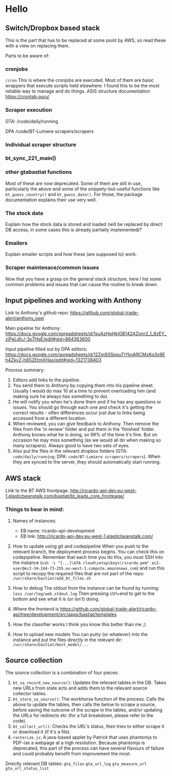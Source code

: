 # Hello

## Switch/Dropbox based stack
This is the part that has to be replaced at some point by AWS, so read these with a view on replacing them.

Parts to be aware of:
### cronjobs
`/cron`
This is where the cronjobs are executed. Most of them are basic wrappers that execute scripts held elsewhere. I found this to be the most reliable way to manage and do things.
ASIS structure documentation
https://crontab.guru/

### Scraper execution
GTA:
/code/daily/running

DPA
/code/BT-Lumiere scrapers/scrapers

### Individual scraper structure

### bt_sync_221_main()

### other gtabastiat functions
Most of these are now deprecated. Some of them are still in use, particularly the above and some of the snippety-but-useful functions like `bt_guess_country()` and `bt_guess_date()`. For those, the package documentation explains their use very well.

### The stock data
Explain how the stock data is stored and loaded (will be replaced by direct DB access, in some cases this is already partially implemented)?

### Emailers
Explain emailer scripts and how these (are supposed to) work.

### Scraper maintenace/common issues
Now that you have a grasp on the general stack structure, here I list some common problems and issues that can cause the routine to break down.

## Input pipelines and working with Anthony
Link to Anthony's github repo:
https://github.com/global-trade-alert/anthony_osei

Main pipeline for Anthony:
https://docs.google.com/spreadsheets/d/1suAzHpHkiGB142AZonr2_1_6zEY_zjPeLdhJ-3s7HgE/edit#gid=864363600

Input pipeline filled out by DPA editors:
https://docs.google.com/spreadsheets/d/12Zm93SpquTiYbyARCMzKq3x9Eh4ZkvZ-h8S2EtmXHas/edit#gid=1321738403

Process summary:
1. Editors add links to the pipeline.
2. You send them to Anthony by copying them into his pipeline sheet. Usually I would do max 10 at a time to prevent overloading him (and making sure he always has something to do).
3. He will notify you when he's done them and if he has any questions or issues. You should go through each one and check it's getting the correct results - often differences occur just due to links being accessed from a different location.
4. When reviewed, you can give feedback to Anthony. Then remove the files from the 'in review' folder and put them in the 'finished' folder. Anthony knows what he is doing, so 99% of the time it's fine. But on occasion he may miss something (as we would all do when making so many scrapers). Always good to have two sets of eyes.
5. Also put the files in the relevant dropbox folders (GTA: `code/daily/running`; DPA: `code/BT-Lumiere scrapers/scrapers`). When they are synced to the server, they should automatically start running.


## AWS stack
Link to the BT AWS frontpage.
http://ricardo-api-dev.eu-west-1.elasticbeanstalk.com/bastiat/bt_leads_core_frontpage/

### Things to bear in mind:
1. Names of instances:
	* EB name: ricardo-api-development
	* EB link: http://ricardo-api-dev.eu-west-1.elasticbeanstalk.com/

2. How to update using git and codepipeline
	When you push to the relevant branch, the deployment process begins. You can check this on codepipeline.
	Remember that each time you do this, you must SSH into the instance (`ssh -i "[...]\GTA cloud\setup\keys\ricardo.pem" ec2-user@ec2-34-244-73-255.eu-west-1.compute.amazonaws.com`) and run this script to recopy the required files that are not part of the repo:
	`/usr/share/bastiat/add_bt_files.sh`
3. How to debug
	The stdout from the instance can be found by running:
	`less /var/log/web.stdout.log`
	Then pressing ctrl+end to get to the bottom and see what it is (or isn't) doing.
4. Where the frontend is
	https://github.com/global-trade-alert/ricardo-api/tree/development/src/apps/bastiat/templates
5. How the classifier works
	I think you know this better than me ;)
6. How to upload new models
	You can putty (or whatever) into the instance and put the files directly in the relevant dir: `/usr/share/bastiat/best_model/...`



## Source collection

The source collection is a combination of four pieces:
1. `bt_sa_record_new_source()`: Updates the relevant tables in the DB. Takes new URLs from state acts and adds them to the relevant source collector tables.
2. `bt_store_sa_source()`: The workhorse function of the process. Calls the above to update the tables, then calls the below to scrape a source, before saving the outcome of the scrape in the tables, and/or updating the URLs for redirects etc  (for a full breakdown, please refer to the code).
3. `bt_collect_url()`: Checks the URL's status, then tries to either scrape it or download it (if it's a file).
4. `rasterize.js`: A java-based applet by Patrick that uses phantomjs to PDF-ise a webpage at a high resolution. Because phantomjs is deprecated, this part of the process can have several flavours of failure and could probably benefit from improvement the most.

Directly relevant DB tables:
`gta_files`
`gta_url_log`
`gta_measure_url`
`gta_url_status_list`